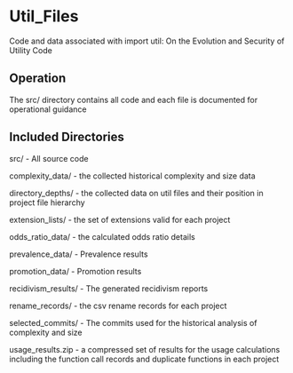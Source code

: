 # Util_Files
Code and data associated with import util: On the Evolution and Security of Utility Code

## Operation
The src/ directory contains all code and each file is documented for operational guidance

## Included Directories
src/ - All source code

complexity_data/ - the collected historical complexity and size data

directory_depths/ - the collected data on util files and their position in project file hierarchy

extension_lists/ - the set of extensions valid for each project

odds_ratio_data/ - the calculated odds ratio details

prevalence_data/ - Prevalence results

promotion_data/ - Promotion results

recidivism_results/ - The generated recidivism reports

rename_records/ - the csv rename records for each project

selected_commits/ - The commits used for the historical analysis of complexity and size

usage_results.zip - a compressed set of results for the usage calculations including the function call records and duplicate functions in each project
